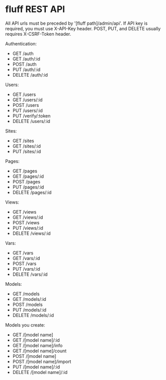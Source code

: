 fluff REST API
==============

All API urls must be preceded by '[fluff path]/admin/api'.
If API key is required, you must use X-API-Key header.
POST, PUT, and DELETE usually requires X-CSRF-Token header.

Authentication:
- GET /auth
- GET /auth/:id
- POST /auth
- PUT /auth/:id
- DELETE /auth/:id

Users:
- GET /users
- GET /users/:id
- POST /users
- PUT /users/:id
- PUT /verify/:token
- DELETE /users/:id

Sites:
- GET /sites
- GET /sites/:id
- PUT /sites/:id

Pages:
- GET /pages
- GET /pages/:id
- POST /pages
- PUT /pages/:id
- DELETE /pages/:id

Views:
- GET /views
- GET /views/:id
- POST /views
- PUT /views/:id
- DELETE /views/:id

Vars:
- GET /vars
- GET /vars/:id
- POST /vars
- PUT /vars/:id
- DELETE /vars/:id

Models:
- GET /models
- GET /models/:id
- POST /models
- PUT /models/:id
- DELETE /models/:id

Models you create:
- GET /[model name]
- GET /[model name]/:id
- GET /[model name]/info
- GET /[model name]/count
- POST /[model name]
- POST /[model name]/import
- PUT /[model name]/:id
- DELETE /[model name]/:id
